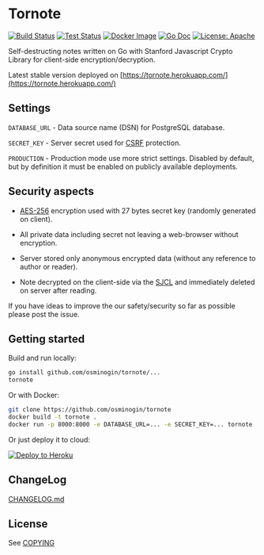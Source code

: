 # Tornote 

[![Build Status](https://github.com/osminogin/tornote/workflows/Builds/badge.svg?branch=master)](https://github.com/osminogin/tornote/actions?query=workflow%3ABuilds) [![Test Status](https://github.com/osminogin/tornote/workflows/Tests/badge.svg?branch=master)](https://github.com/osminogin/tornote/actions?query=workflow%3ATests) [![Docker Image](https://github.com/osminogin/tornote/workflows/Docker/badge.svg?branch=master)](https://github.com/osminogin/tornote/actions?query=workflow%3ADocker) [![Go Doc](https://godoc.org/github.com/osminogin/tornote?status.svg)](http://godoc.org/github.com/osminogin/tornote) [![License: Apache](https://img.shields.io/badge/License-AGPLv3-black.svg)](https://raw.githubusercontent.com/osminogin/tornote/master/COPYING)

Self-destructing notes written on Go with Stanford Javascript Crypto Library for client-side encryption/decryption.

Latest stable version deployed on [https://tornote.herokuapp.com/](https://tornote.herokuapp.com/)

## Settings

``DATABASE_URL`` - Data source name (DSN) for PostgreSQL database.

``SECRET_KEY`` - Server secret used for [CSRF](https://en.wikipedia.org/wiki/Cross-site_request_forgery) protection.

``PRODUCTION`` - Production mode use more strict settings. Disabled by default, but by definition it must be enabled on publicly available deployments.


## Security aspects

- [AES-256](https://en.wikipedia.org/wiki/Advanced_Encryption_Standard) encryption used with 27 bytes secret key (randomly generated on client).

- All private data including secret not leaving a web-browser without encryption.

- Server stored only anonymous encrypted data (without any reference to author or reader).
 
- Note decrypted on the client-side via the [SJCL](https://crypto.stanford.edu/sjcl/) and immediately deleted on server after reading.

If you have ideas to improve the our safety/security so far as possible please post the issue.

## Getting started

Build and run locally:

```bash
go install github.com/osminogin/tornote/...
tornote
```

Or with Docker:

```bash
git clone https://github.com/osminogin/tornote
docker build -t tornote .
docker run -p 8000:8000 -e DATABASE_URL=... -e SECRET_KEY=... tornote
```

Or just deploy it to cloud:

[![Deploy to Heroku](https://www.herokucdn.com/deploy/button.svg)](https://heroku.com/deploy?template=https://github.com/osminogin/tornote)


## ChangeLog

[CHANGELOG.md](https://raw.githubusercontent.com/osminogin/tornote/master/CHANGELOG.md)

## License

See [COPYING](https://raw.githubusercontent.com/osminogin/tornote/master/COPYING)
